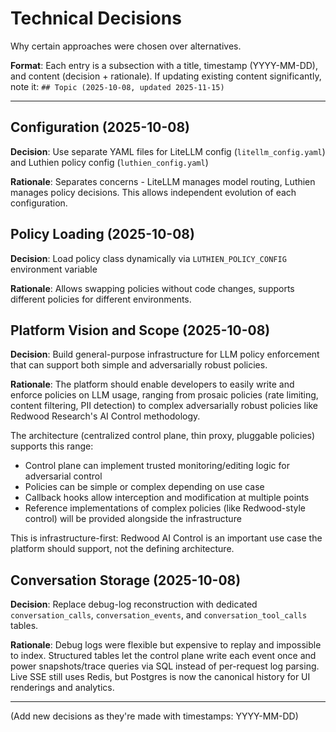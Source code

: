 # Technical Decisions

Why certain approaches were chosen over alternatives.

**Format**: Each entry is a subsection with a title, timestamp (YYYY-MM-DD), and content (decision + rationale).
If updating existing content significantly, note it: `## Topic (2025-10-08, updated 2025-11-15)`

---

## Configuration (2025-10-08)

**Decision**: Use separate YAML files for LiteLLM config (`litellm_config.yaml`) and Luthien policy config (`luthien_config.yaml`)

**Rationale**: Separates concerns - LiteLLM manages model routing, Luthien manages policy decisions. This allows independent evolution of each configuration.

## Policy Loading (2025-10-08)

**Decision**: Load policy class dynamically via `LUTHIEN_POLICY_CONFIG` environment variable

**Rationale**: Allows swapping policies without code changes, supports different policies for different environments.

## Platform Vision and Scope (2025-10-08)

**Decision**: Build general-purpose infrastructure for LLM policy enforcement that can support both simple and adversarially robust policies.

**Rationale**: The platform should enable developers to easily write and enforce policies on LLM usage, ranging from prosaic policies (rate limiting, content filtering, PII detection) to complex adversarially robust policies like Redwood Research's AI Control methodology.

The architecture (centralized control plane, thin proxy, pluggable policies) supports this range:
- Control plane can implement trusted monitoring/editing logic for adversarial control
- Policies can be simple or complex depending on use case
- Callback hooks allow interception and modification at multiple points
- Reference implementations of complex policies (like Redwood-style control) will be provided alongside the infrastructure

This is infrastructure-first: Redwood AI Control is an important use case the platform should support, not the defining architecture.

## Conversation Storage (2025-10-08)

**Decision**: Replace debug-log reconstruction with dedicated `conversation_calls`, `conversation_events`, and `conversation_tool_calls` tables.

**Rationale**: Debug logs were flexible but expensive to replay and impossible to index. Structured tables let the control plane write each event once and power snapshots/trace queries via SQL instead of per-request log parsing. Live SSE still uses Redis, but Postgres is now the canonical history for UI renderings and analytics.

---

(Add new decisions as they're made with timestamps: YYYY-MM-DD)

